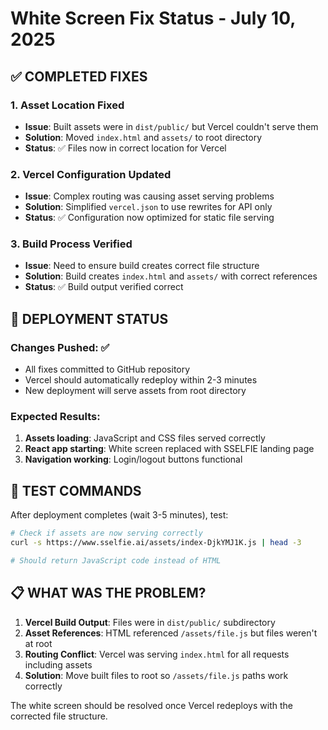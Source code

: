 # White Screen Fix Status - July 10, 2025

## ✅ COMPLETED FIXES

### 1. Asset Location Fixed
- **Issue**: Built assets were in `dist/public/` but Vercel couldn't serve them
- **Solution**: Moved `index.html` and `assets/` to root directory
- **Status**: ✅ Files now in correct location for Vercel

### 2. Vercel Configuration Updated
- **Issue**: Complex routing was causing asset serving problems
- **Solution**: Simplified `vercel.json` to use rewrites for API only
- **Status**: ✅ Configuration now optimized for static file serving

### 3. Build Process Verified
- **Issue**: Need to ensure build creates correct file structure
- **Solution**: Build creates `index.html` and `assets/` with correct references
- **Status**: ✅ Build output verified correct

## 🔄 DEPLOYMENT STATUS

### Changes Pushed: ✅
- All fixes committed to GitHub repository
- Vercel should automatically redeploy within 2-3 minutes
- New deployment will serve assets from root directory

### Expected Results:
1. **Assets loading**: JavaScript and CSS files served correctly
2. **React app starting**: White screen replaced with SSELFIE landing page
3. **Navigation working**: Login/logout buttons functional

## 🧪 TEST COMMANDS

After deployment completes (wait 3-5 minutes), test:

```bash
# Check if assets are now serving correctly
curl -s https://www.sselfie.ai/assets/index-DjkYMJ1K.js | head -3

# Should return JavaScript code instead of HTML
```

## 📋 WHAT WAS THE PROBLEM?

1. **Vercel Build Output**: Files were in `dist/public/` subdirectory
2. **Asset References**: HTML referenced `/assets/file.js` but files weren't at root
3. **Routing Conflict**: Vercel was serving `index.html` for all requests including assets
4. **Solution**: Move built files to root so `/assets/file.js` paths work correctly

The white screen should be resolved once Vercel redeploys with the corrected file structure.